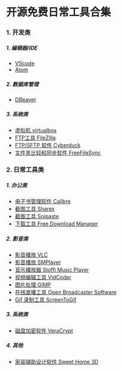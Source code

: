 # 开源免费日常工具合集

### 1. 开发类
##### 1. 编辑器/IDE
+ [VScode](https://code.visualstudio.com/)
+ [Atom](https://atom.io/)
##### 2. 数据库管理
+ [DBeaver](https://dbeaver.io/)
##### 3. 系统类
+ [虚拟机 virtualbox](https://www.virtualbox.org/)
+ [FTP工具 FileZilla](https://filezilla-project.org)
+ [FTP/SFTP 软件 Cyberduck](https://cyberduck.io/)
+ [文件夹比较和同步软件 FreeFileSync](https://freefilesync.org)
### 2. 日常工具类
##### 1. 办公类
+ [电子书管理软件 Calibre](https://calibre-ebook.com)
+ [截图工具 Sharex](https://getsharex.com)
+ [截图工具 Snipaste]()
+ [下载工具 Free Download Manager]()
##### 2. 影音类
+ [影音播放 VLC](https://www.videolan.org/vlc/)
+ [影音播放 SMPlayer](https://smplayer.info)
+ [音乐播放器 Stoffi Music Player](https://www.stoffiplayer.com/)
+ [视频编辑工具 VidCoder](http://vidcoder.net/)
+ [图片处理	GIMP]()
+ [在线直播工具 Open Broadcaster Software](https://obsproject.com)
+ [Gif 录制工具 ScreenToGif](https://github.com/NickeManarin/ScreenToGif/)
##### 3. 系统类
+ [磁盘加密软件 VeraCrypt](https://veracrypt.fr/)
##### 4. 其他
+ [家装辅助设计软件 Sweet Home 3D](http://www.sweethome3d.com/)
